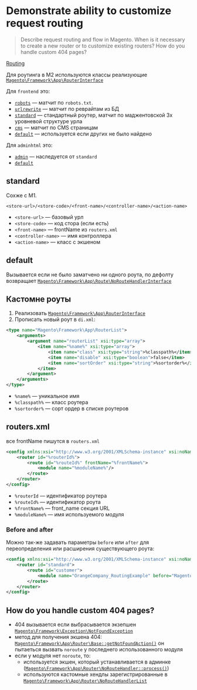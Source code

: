 # Demonstrate ability to customize request routing

>Describe request routing and flow in Magento. When is it necessary to create a new router or to customize existing routers? How do you handle custom 404 pages?

[Routing](https://devdocs.magento.com/guides/v2.4/extension-dev-guide/routing.html)

Для роутинга в M2 используются классы реализующие [`Magento\Framework\App\RouterInterface`](https://github.com/magento/magento2/blob/2.4/lib/internal/Magento/Framework/App/RouterInterface.php)

Для `frontend` это:
* [`robots`](https://github.com/magento/magento2/blob/2.4/app/code/Magento/Robots/Controller/Router.php) — матчит по `robots.txt`.
* [`urlrewrite`](https://github.com/magento/magento2/blob/2.4/app/code/Magento/UrlRewrite/Controller/Router.php) — матчит по реврайтам из БД
* [`standard`](https://github.com/magento/magento2/blob/2.4/lib/internal/Magento/Framework/App/Router/Base.php) — стандартный роутер, матчит по маджентовской 3х уровневой структуре урла
* [`cms`](https://github.com/magento/magento2/blob/2.4/app/code/Magento/Cms/Controller/Router.php) — матчит по CMS страницам
* [`default`](https://github.com/magento/magento2/blob/2.4/lib/internal/Magento/Framework/App/Router/DefaultRouter.php) — используется если других не было найдено

Для `adminhtml` это:
* [`admin`](https://github.com/magento/magento2/blob/2.4/app/code/Magento/Backend/App/Router.php) — наследуется от `standard`
* [`default`](https://github.com/magento/magento2/blob/2.4/lib/internal/Magento/Framework/App/Router/DefaultRouter.php)

## standard

Сохже с M1.

```
<store-url>/<store-code>/<front-name>/<controller-name>/<action-name>
```

* `<store-url>` — базовый урл
* `<store-code>` — код стора (если есть)
* `<front-name>` — frontName из `routers.xml`
* `<controller-name>` — имя контроллера
* `<action-name>` — класс с экшеном


## default

Вызывается если не было заматчено ни одного роута, по дефолту возвращает [`Magento\Framework\App\Route\NoRouteHandlerInterface`](https://github.com/magento/magento2/blob/2.4/lib/internal/Magento/Framework/App/Router/NoRouteHandlerInterface.php)

## Кастомне роуты

1. Реализовать [`Magento\Framework\App\RouterInterface`](https://github.com/magento/magento2/blob/2.4/lib/internal/Magento/Framework/App/RouterInterface.php)
2. Прописать новый роут в `di.xml`:
```xml
<type name="Magento\Framework\App\RouterList">
    <arguments>
        <argument name="routerList" xsi:type="array">
            <item name="%name%" xsi:type="array">
                <item name="class" xsi:type="string">%classpath%</item>
                <item name="disable" xsi:type="boolean">false</item>
                <item name="sortOrder" xsi:type="string">%sortorder%</item>
            </item>
        </argument>
    </arguments>
</type>
```
* `%name%` — уникальное имя
* `%classpath%` — класс роутера
* `%sortorder%` — сорт ордер в списке роутеров

## routers.xml

все frontName пишутся в `routers.xml`

```xml
<config xmlns:xsi="http://www.w3.org/2001/XMLSchema-instance" xsi:noNamespaceSchemaLocation="urn:magento:framework:App/etc/routes.xsd">
    <router id="%routerId%">
        <route id="%routeId%" frontName="%frontName%">
            <module name="%moduleName%"/>
        </route>
    </router>
</config>
```
* `%routerId` — идентификатор роутера
* `%routeId%` — идентификатор роута
* `%frontName%` — front_name секция URL
* `%moduleName%` — имя используемого модуля

### Before and after

Можно так-же задавать параметры `before` или `after` для переопределения или расширения существующего роута:
```xml
<config xmlns:xsi="http://www.w3.org/2001/XMLSchema-instance" xsi:noNamespaceSchemaLocation="urn:magento:framework:App/etc/routes.xsd">
    <router id="standard">
        <route id="customer">
            <module name="OrangeCompany_RoutingExample" before="Magento_Customer" />
        </route>
    </router>
</config>
```

## How do you handle custom 404 pages?

* 404 вызывается если выбрасывается экзепшен [`Magento\Framework\Exception\NotFoundException`](https://github.com/magento/magento2/blob/2.4/lib/internal/Magento/Framework/Exception/NotFoundException.php)
* метод для получения экшена 404: [`Magento\Framework\App\Router\Base::getNotFoundAction()`](https://github.com/magento/magento2/blob/2.4/lib/internal/Magento/Framework/App/Router/Base.php#L246) он пытаеться вызвать `noroute` у последнего использованного модуля
* если у модуля нет `noroute`, то:
  * используется экшен, который устанавливается в админке ([`Magento\Framework\App\Router\NoRouteHandler::process()`](https://github.com/magento/magento2/blob/2.4/lib/internal/Magento/Framework/App/Router/NoRouteHandler.php#L32))
  * используются кастомные хендлы зарегистрированные в [`Magento\Framework\App\Router\NoRouteHandlerList`](https://github.com/magento/magento2/blob/2.4/lib/internal/Magento/Framework/App/Router/NoRouteHandlerList.php)
